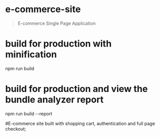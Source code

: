 # e-commerce-site

> E-commerce Single Page Application

# build for production with minification

npm run build

# build for production and view the bundle analyzer report

npm run build --report

#E-commerce site built with shopping cart, authentication and full page checkout;

